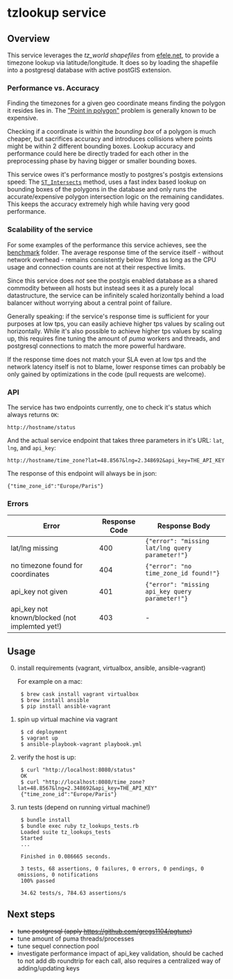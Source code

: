 # tzlookup service

## Overview

This service leverages the *tz_world shapefiles* from [efele.net](http://efele.net/maps/tz/world/), to provide a timezone lookup via latitude/longitude. It does so by loading the shapefile into a postgresql database with active postGIS extension.


### Performance vs. Accuracy

Finding the timezones for a given geo coordinate means finding the polygon it resides lies in. The ["Point in polygon"](https://en.wikipedia.org/wiki/Point_in_polygon) problem is generally known to be expensive.

Checking if a coordinate is within the *bounding box* of a polygon is much cheaper, but sacrifices accuracy and introduces collisions where points might be within 2 different bounding boxes. Lookup accuracy and performance could here be directly traded for each other in the preprocessing phase by having bigger or smaller bounding boxes.

This service owes it's performance mostly to postgres's postgis extensions speed: The [`ST_Intersects`](http://postgis.org/docs/ST_Intersects.html) method, uses a fast index based lookup on bounding boxes of the polygons in the database and only runs the accurate/expensive polygon intersection logic on the remaining candidates. This keeps the accuracy extremely high while having very good performance.

### Scalability of the service

For some examples of the performance this service achieves, see the [benchmark](./benchmark/) folder. The average response time of the service itself  - without network overhead - remains consistently below *10ms* as long as the CPU usage and connection counts are not at their respective limits.

Since this service does *not* see the postgis enabled database as a shared commodity between all hosts but instead sees it as a purely local datastructure, the service can be infinitely scaled horizontally behind a load balancer without worrying about a central point of failure.

Generally speaking: if the service's response time is sufficient for your purposes at low tps, you can easily achieve higher tps values by scaling out horizontally. While it's also possible to achieve higher tps values by scaling up, this requires fine tuning the amount of *puma* workers and threads, and postgresql connections to match the more powerful hardware.

If the response time does not match your SLA even at low tps and the network latency itself is not to blame, lower response times can probably be only gained by optimizations in the code (pull requests are welcome).

### API

The service has two endpoints currently, one to check it's status which always returns `OK`:

    http://hostname/status

And the actual service endpoint that takes three parameters in it's URL: `lat`, `lng`, and `api_key`:

    http://hostname/time_zone?lat=48.8567&lng=2.348692&api_key=THE_API_KEY

The response of this endpoint will always be in json:

    {"time_zone_id":"Europe/Paris"}

### Errors


| Error                                          | Response Code | Response Body                                   |
|------------------------------------------------|---------------|-------------------------------------------------|
| lat/lng missing                                | 400           | `{"error": "missing lat/lng query parameter!"}` |
| no timezone found for coordinates              | 404           | `{"error": "no time_zone_id found!"}`           |
| api_key not given                              | 401           | `{"error": "missing api_key query parameter!"}` |
| api_key not known/blocked (not implemted yet!) | 403           | -                                               |


## Usage

0. install requirements (vagrant, virtualbox, ansible, ansible-vagrant)

    For example on a mac:

        $ brew cask install vagrant virtualbox
        $ brew install ansible
        $ pip install ansible-vagrant

1. spin up virtual machine via vagrant

        $ cd deployment
        $ vagrant up
        $ ansible-playbook-vagrant playbook.yml

2. verify the host is up:

        $ curl "http://localhost:8080/status"
        OK
        $ curl "http://localhost:8080/time_zone?lat=48.8567&lng=2.348692&api_key=THE_API_KEY"
        {"time_zone_id":"Europe/Paris"}


3. run tests (depend on running virtual machine!)

        $ bundle install
        $ bundle exec ruby tz_lookups_tests.rb
        Loaded suite tz_lookups_tests
        Started
        ...

        Finished in 0.086665 seconds.

        3 tests, 68 assertions, 0 failures, 0 errors, 0 pendings, 0 omissions, 0 notifications
        100% passed

        34.62 tests/s, 784.63 assertions/s


## Next steps

* ~~tune postgresql (apply https://github.com/gregs1104/pgtune)~~
* tune amount of puma threads/processes
* tune sequel connection pool
* investigate performance impact of api_key validation, should be cached to not add db roundtrip for each call, also requires a centralized way of adding/updating keys
